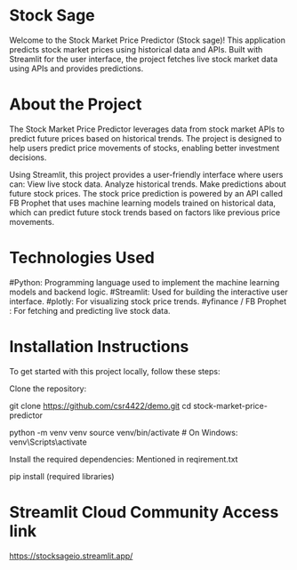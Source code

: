 # Stock Sage

Welcome to the Stock Market Price Predictor (Stock sage)! This application predicts stock market prices using historical data and APIs. Built with Streamlit for the user interface, the project fetches live stock market data using APIs and provides predictions.

# About the Project

The Stock Market Price Predictor leverages data from stock market APIs to predict future prices based on historical trends. The project is designed to help users predict price movements of stocks, enabling better investment decisions.

Using Streamlit, this project provides a user-friendly interface where users can:
View live stock data.
Analyze historical trends.
Make predictions about future stock prices.
The stock price prediction is powered by an API called FB Prophet that uses machine learning models trained on historical data, which can predict future stock trends based on factors like previous price movements.

# Technologies Used

#Python: Programming language used to implement the machine learning models and backend logic.
#Streamlit: Used for building the interactive user interface.
#plotly: For visualizing stock price trends.
#yfinance / FB Prophet : For fetching and predicting live stock data.

# Installation Instructions

To get started with this project locally, follow these steps:

Clone the repository:

git clone https://github.com/csr4422/demo.git
cd stock-market-price-predictor

python -m venv venv
source venv/bin/activate # On Windows: venv\Scripts\activate

Install the required dependencies: Mentioned in reqirement.txt

pip install (required libraries)

# Streamlit Cloud Community Access link

https://stocksageio.streamlit.app/
